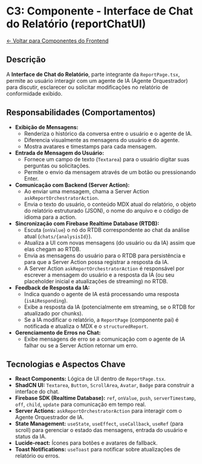 
# C3: Componente - Interface de Chat do Relatório (reportChatUI)

[<- Voltar para Componentes do Frontend](./../01-frontend-app-components.md)

## Descrição

A **Interface de Chat do Relatório**, parte integrante da `ReportPage.tsx`, permite ao usuário interagir com um agente de IA (Agente Orquestrador) para discutir, esclarecer ou solicitar modificações no relatório de conformidade exibido.

## Responsabilidades (Comportamentos)

*   **Exibição de Mensagens:**
    *   Renderiza o histórico da conversa entre o usuário e o agente de IA.
    *   Diferencia visualmente as mensagens do usuário e do agente.
    *   Mostra avatares e timestamps para cada mensagem.
*   **Entrada de Mensagem do Usuário:**
    *   Fornece um campo de texto (`Textarea`) para o usuário digitar suas perguntas ou solicitações.
    *   Permite o envio da mensagem através de um botão ou pressionando Enter.
*   **Comunicação com Backend (Server Action):**
    *   Ao enviar uma mensagem, chama a Server Action `askReportOrchestratorAction`.
    *   Envia o texto do usuário, o conteúdo MDX atual do relatório, o objeto do relatório estruturado (JSON), o nome do arquivo e o código de idioma para a action.
*   **Sincronização com Firebase Realtime Database (RTDB):**
    *   Escuta (`onValue`) o nó do RTDB correspondente ao chat da análise atual (`chats/{analysisId}`).
    *   Atualiza a UI com novas mensagens (do usuário ou da IA) assim que elas chegam ao RTDB.
    *   Envia as mensagens do usuário para o RTDB para persistência e para que a Server Action possa registrar a resposta da IA.
    *   A Server Action `askReportOrchestratorAction` é responsável por escrever a mensagem do usuário e a resposta da IA (ou seu placeholder inicial e atualizações de streaming) no RTDB.
*   **Feedback de Resposta da IA:**
    *   Indica quando o agente de IA está processando uma resposta (`isAiResponding`).
    *   Exibe a resposta da IA (potencialmente em streaming, se o RTDB for atualizado por chunks).
    *   Se a IA modificar o relatório, a `ReportPage` (componente pai) é notificada e atualiza o MDX e o `structuredReport`.
*   **Gerenciamento de Erros no Chat:**
    *   Exibe mensagens de erro se a comunicação com o agente de IA falhar ou se a Server Action retornar um erro.

## Tecnologias e Aspectos Chave

*   **React Components:** Lógica de UI dentro de `ReportPage.tsx`.
*   **ShadCN UI:** `Textarea`, `Button`, `ScrollArea`, `Avatar`, `Badge` para construir a interface do chat.
*   **Firebase SDK (Realtime Database):** `ref`, `onValue`, `push`, `serverTimestamp`, `off`, `child`, `update` para comunicação em tempo real.
*   **Server Actions:** `askReportOrchestratorAction` para interagir com o Agente Orquestrador de IA.
*   **State Management:** `useState`, `useEffect`, `useCallback`, `useRef` (para scroll) para gerenciar o estado das mensagens, entrada do usuário e status da IA.
*   **Lucide-react:** Ícones para botões e avatares de fallback.
*   **Toast Notifications:** `useToast` para notificar sobre atualizações de relatório ou erros.
